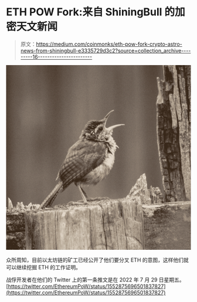 # ETH POW Fork:来自 ShiningBull 的加密天文新闻

> 原文：<https://medium.com/coinmonks/eth-pow-fork-crypto-astro-news-from-shiningbull-e3335729d3c2?source=collection_archive---------16----------------------->

![](img/01cbf324b30dbe8a9d3d014259ae1ff6.png)

众所周知，目前以太坊链的矿工已经公开了他们要分叉 ETH 的意图，这样他们就可以继续挖掘 ETH 的工作证明。

战俘开发者在他们的 Twitter 上的第一条推文是在 2022 年 7 月 29 日星期五。[https://twitter.com/EthereumPoW/status/1552875696501837827](https://twitter.com/EthereumPoW/status/1552875696501837827)